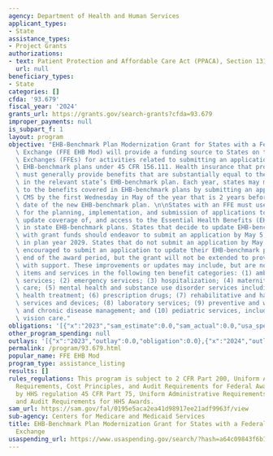 ```yaml
---
agency: Department of Health and Human Services
applicant_types:
- State
assistance_types:
- Project Grants
authorizations:
- text: Patient Protection and Affordable Care Act (PPACA), Section 1311.
  url: null
beneficiary_types:
- State
categories: []
cfda: '93.679'
fiscal_year: '2024'
grants_url: https://grants.gov/search-grants?cfda=93.679
improper_payments: null
is_subpart_f: 1
layout: program
objective: "EHB-Benchmark Plan Modernization Grant for States with a Federally-facilitated\
  \ Exchange (FFE EHB Mod) will provide a funding source to States on the Federally-facilitated\
  \ Exchanges (FFEs) for activities related to submitting an application to update\
  \ EHB-benchmark plans under 45 CFR 156.111. Health insurance that provides the EHB\
  \ must generally provide benefits that are substantially equal to the benefits provided\
  \ in the relevant state’s EHB-benchmark plan. Each year, states may make updates\
  \ to the benefits covered in EHB-benchmark plans by submitting an application to\
  \ CMS by the first Wednesday in May of the year that is 2 years before the effective\
  \ date of the new EHB-benchmark plan. \n\nStates with an FFE must use grant funds\
  \ for the planning, implementation, and submission of applications to improve or\
  \ update coverage of, and access to the Essential Health Benefits (EHBs) provided\
  \ in state EHB-benchmark plans. States that decide to update EHB-benchmark plans\
  \ with grant funds should endeavor to submit an application by May 5, 2027 for effectiveness\
  \ in plan year 2029. States that do not submit an application by May, 2027, are\
  \ encouraged to submit an application to update their EHB-benchmark plan after the\
  \ end of the award period, but the grant will not be extended to provide states\
  \ with support. These improvements or updates may include, but are not limited to,\
  \ items and services in the following ten benefit categories: (1) ambulatory patient\
  \ services; (2) emergency services; (3) hospitalization; (4) maternity and newborn\
  \ care; (5) mental health and substance use disorder services including behavioral\
  \ health treatment; (6) prescription drugs; (7) rehabilitative and habilitative\
  \ services and devices; (8) laboratory services; (9) preventive and wellness services\
  \ and chronic disease management; and (10) pediatric services, including oral and\
  \ vision care."
obligations: '[{"x":"2023","sam_estimate":0.0,"sam_actual":0.0,"usa_spending_actual":0.0},{"x":"2024","sam_estimate":0.0,"sam_actual":0.0,"usa_spending_actual":0.0},{"x":"2025","sam_estimate":0.0,"sam_actual":10500000.0,"usa_spending_actual":0.0}]'
other_program_spending: null
outlays: '[{"x":"2023","outlay":0.0,"obligation":0.0},{"x":"2024","outlay":0.0,"obligation":0.0},{"x":"2025","outlay":0.0,"obligation":0.0}]'
permalink: /program/93.679.html
popular_name: FFE EHB Mod
program_type: assistance_listing
results: []
rules_regulations: This program is subject to 2 CFR Part 200, Uniform Administrative
  Requirements, Cost Principles, and Audit Requirements for Federal Awards implemented
  by HHS regulation 45 CFR Part 75, Uniform Administrative Requirements, Cost Principles,
  and Audit Requirements for HHS Awards.
sam_url: https://sam.gov/fal/0195e5aca2ea41d98917ee21adf9963f/view
sub-agency: Centers for Medicare and Medicaid Services
title: EHB-Benchmark Plan Modernization Grant for States with a Federally-facilitated
  Exchange
usaspending_url: https://www.usaspending.gov/search/?hash=a64c09843f6b18f52e04e64a934b7542
---
```

